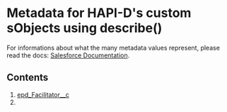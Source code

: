 # Metadata for HAPI-D's custom sObjects using describe()
For informations about what the many metadata values represent, please read the docs: [Salesforce Documentation](https://developer.salesforce.com/docs/atlas.en-us.api.meta/api/sforce_api_calls_describesobjects_describesobjectresult.htm).

## Contents
1. [epd_Facilitator__c](json/epd_Facilitator__c.json)
2. 

